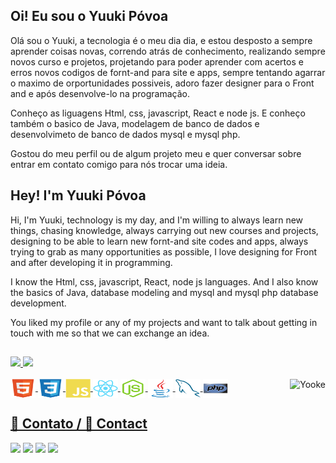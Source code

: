 ## Oi! Eu sou o Yuuki Póvoa  

 Olá sou o Yuuki, a tecnologia é o meu dia dia, e estou desposto a sempre aprender coisas novas, correndo atrás de conhecimento, realizando sempre novos curso e projetos, projetando para poder aprender com acertos e erros novos codigos de fornt-and para site e apps, sempre tentando agarrar o maximo de orportunidades possiveis, adoro fazer designer para o Front and e após desenvolve-lo na programação. 
 
Conheço as liguagens Html, css, javascript, React e node js. E conheço também o basico de Java, modelagem de banco de dados e desenvolvimeto de banco de dados mysql e mysql php. 

Gostou do meu perfil ou de algum projeto meu e quer conversar sobre entrar em contato comigo para nós trocar uma ideia.

##

## Hey! I'm Yuuki Póvoa

Hi, I'm Yuuki, technology is my day, and I'm willing to always learn new things, chasing knowledge, always carrying out new courses and projects, designing to be able to learn new fornt-and site codes and apps, always trying to grab as many opportunities as possible, I love designing for Front and after developing it in programming.
 
I know the Html, css, javascript, React, node js languages. And I also know the basics of Java, database modeling and mysql and mysql php database development.

You liked my profile or any of my projects and want to talk about getting in touch with me so that we can exchange an idea.

##

 <div>
  <a href="https://github.com/YuukiPovoa">
  <img height="166em" src="https://github-readme-stats.vercel.app/api?username=yuukipovoa&show_icons=true&theme=dark&include_all_commits=true&count_private=true"/>
  <img height="166em" src="https://github-readme-stats.vercel.app/api/top-langs/?username=yuukipovoa&layout=compact&langs_count=7&theme=dark"/>
</div>
 
 
<div style="display: inline_block"><br>
 <img align="center" alt="Yuuki-HTML" height="30" width="40" src="https://raw.githubusercontent.com/devicons/devicon/master/icons/html5/html5-original.svg">
 <img align="center" alt="Yuuki-CSS" height="30" width="40" src="https://raw.githubusercontent.com/devicons/devicon/master/icons/css3/css3-original.svg">
 <img align="center" alt="Yuuki-Js" height="30" width="40" src="https://raw.githubusercontent.com/devicons/devicon/master/icons/javascript/javascript-plain.svg">
 <img align="center" alt="Yuuki-React" height="30" width="40" src="https://raw.githubusercontent.com/devicons/devicon/master/icons/react/react-original.svg">
 <img align="center" alt="Yuuki-node-js" height="30" width="40" src="https://raw.githubusercontent.com/devicons/devicon/master/icons/nodejs/nodejs-original.svg">
 <img align="center" alt="Yuuki-java" height="30" width="40" src="https://raw.githubusercontent.com/devicons/devicon/master/icons/java/java-original.svg">
 <img align="center" alt="Yuuki-mysql" height="30" width="40" src="https://raw.githubusercontent.com/devicons/devicon/master/icons//mysql/mysql-original.svg">
 <img align="center" alt="Yuuki-php" height="30" width="40" src="https://raw.githubusercontent.com/devicons/devicon/master/icons/php/php-original.svg">
 <img align="right" alt="Yooke" src="https://media.tenor.com/images/5c82b253668dafa67a22f3354bcbe590/tenor.gif">
</div>
  
  ##
 ## 📱 Contato /  📱 Contact    
 
<div> 
 <a href="https://www.linkedin.com/in/yuukimolinapovoa/i" target="_blank"><img src="https://img.shields.io/badge/-LinkedIn-%230077B5?style=for-the-badge&logo=linkedin&logoColor=white" target="_blank"></a> 
  <a href="https://www.instagram.com/yuukipovoa23/" target="_blank"><img src="https://img.shields.io/badge/-Instagram-%23E4405F?style=for-the-badge&logo=instagram&logoColor=white" target="_blank"></a>
  <a href = "mailto:contato@yuukimolinapovoa2003"><img src="https://img.shields.io/badge/-Gmail-%23333?style=for-the-badge&logo=gmail&logoColor=white" target="_blank"></a> 
 <a href="https://discord.gg/6MwHcKWJag" target="_blank"><img src="https://img.shields.io/badge/Discord-7289DA?style=for-the-badge&logo=discord&logoColor=white" target="_blank"></a> 
</div>
